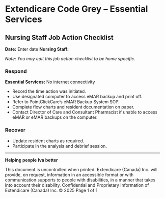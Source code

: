 # Extendicare Code Grey – Essential Services
## Nursing Staff Job Action Checklist

**Date:** Enter date
**Nursing Staff:**

*Note: You may edit this job action checklist to be home specific.*

### Respond
**Essential Services:** No internet connectivity
- Record the time action was initiated.
- Use designated computer to access eMAR backup and print off.
- Refer to PointClickCare’s eMAR Backup System SOP.
- Complete flow charts and resident documentation on paper.
- Contact Director of Care and Consultant Pharmacist if unable to access eMAR or eMAR backups on the computer.

### Recover
- Update resident charts as required.
- Participate in the analysis and debrief session.

----

**Helping people**
**Iva better**

This document is uncontrolled when printed.
Extendicare (Canada) Inc. will provide, on request, information in an accessible format or with communication supports to people with disabilities, in a manner that takes into account their disability.
Confidential and Proprietary Information of Extendicare (Canada) Inc. © 2025
Page 1 of 1